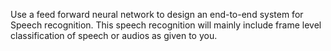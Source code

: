 Use a feed forward neural network to design an end-to-end system for Speech recognition. 
This speech recognition will mainly include frame level classification of speech or audios as given to you. 
